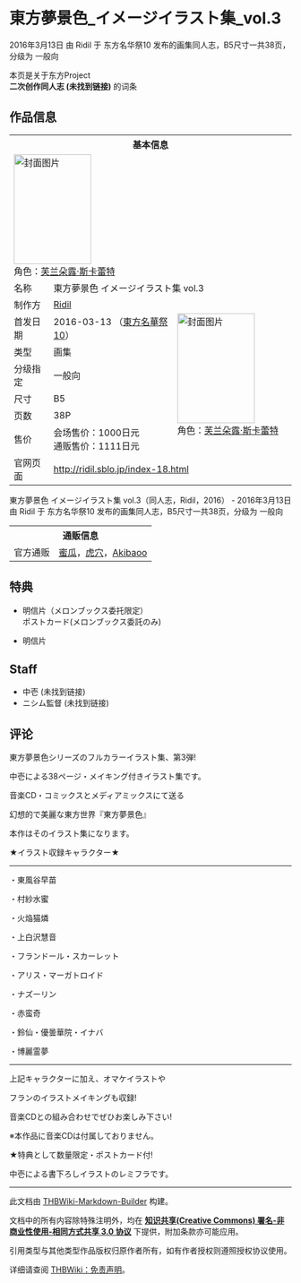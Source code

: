 # 東方夢景色_イメージイラスト集_vol.3

<!-- source html: G:\repos\THBWiki-Markdown-Builder\THBWikiMarkdown\Temp\main\0\0c\ns0%3A%E6%9D%B1%E6%96%B9%E5%A4%A2%E6%99%AF%E8%89%B2_%E3%82%A4%E3%83%A1%E3%83%BC%E3%82%B8%E3%82%A4%E3%83%A9%E3%82%B9%E3%83%88%E9%9B%86_vol%2E3.html -->

2016年3月13日 由 Ridil 于 东方名华祭10 发布的画集同人志，B5尺寸一共38页，分级为 一般向

本页是关于东方Project  
 **二次创作同人志 (未找到链接)** 的词条
## 作品信息

<table><tbody><tr><th colspan="3">基本信息</th></tr><tr><td class="cover-artwork-mobile" colspan="2"><a href="./文件-東方夢景色_イメージイラスト集_vol.3封面.jpg.md" class="image" title="封面图片"><img alt="封面图片" src="https://upload.thwiki.cc/thumb/7/72/%E6%9D%B1%E6%96%B9%E5%A4%A2%E6%99%AF%E8%89%B2_%E3%82%A4%E3%83%A1%E3%83%BC%E3%82%B8%E3%82%A4%E3%83%A9%E3%82%B9%E3%83%88%E9%9B%86_vol.3%E5%B0%81%E9%9D%A2.jpg/138px-%E6%9D%B1%E6%96%B9%E5%A4%A2%E6%99%AF%E8%89%B2_%E3%82%A4%E3%83%A1%E3%83%BC%E3%82%B8%E3%82%A4%E3%83%A9%E3%82%B9%E3%83%88%E9%9B%86_vol.3%E5%B0%81%E9%9D%A2.jpg" decoding="async" loading="lazy" width="138" height="196" srcset="https://upload.thwiki.cc/thumb/7/72/%E6%9D%B1%E6%96%B9%E5%A4%A2%E6%99%AF%E8%89%B2_%E3%82%A4%E3%83%A1%E3%83%BC%E3%82%B8%E3%82%A4%E3%83%A9%E3%82%B9%E3%83%88%E9%9B%86_vol.3%E5%B0%81%E9%9D%A2.jpg/206px-%E6%9D%B1%E6%96%B9%E5%A4%A2%E6%99%AF%E8%89%B2_%E3%82%A4%E3%83%A1%E3%83%BC%E3%82%B8%E3%82%A4%E3%83%A9%E3%82%B9%E3%83%88%E9%9B%86_vol.3%E5%B0%81%E9%9D%A2.jpg 1.5x, https://upload.thwiki.cc/thumb/7/72/%E6%9D%B1%E6%96%B9%E5%A4%A2%E6%99%AF%E8%89%B2_%E3%82%A4%E3%83%A1%E3%83%BC%E3%82%B8%E3%82%A4%E3%83%A9%E3%82%B9%E3%83%88%E9%9B%86_vol.3%E5%B0%81%E9%9D%A2.jpg/275px-%E6%9D%B1%E6%96%B9%E5%A4%A2%E6%99%AF%E8%89%B2_%E3%82%A4%E3%83%A1%E3%83%BC%E3%82%B8%E3%82%A4%E3%83%A9%E3%82%B9%E3%83%88%E9%9B%86_vol.3%E5%B0%81%E9%9D%A2.jpg 2x" data-file-width="378" data-file-height="538"></a><div class="cover-char">角色：<a href="./芙兰朵露·斯卡蕾特.md" title="芙兰朵露·斯卡蕾特">芙兰朵露·斯卡蕾特</a></div></td>
</tr><tr><td class="label">名称</td><td colspan="2"> 東方夢景色 イメージイラスト集 vol.3 </td></tr><tr><td class="label">制作方</td><td><a href="./Ridil.md" title="Ridil">Ridil</a></td><td class="cover-artwork" rowspan="7" style="min-width:196px;"><a href="./文件-東方夢景色_イメージイラスト集_vol.3封面.jpg.md" class="image" title="封面图片"><img alt="封面图片" src="https://upload.thwiki.cc/thumb/7/72/%E6%9D%B1%E6%96%B9%E5%A4%A2%E6%99%AF%E8%89%B2_%E3%82%A4%E3%83%A1%E3%83%BC%E3%82%B8%E3%82%A4%E3%83%A9%E3%82%B9%E3%83%88%E9%9B%86_vol.3%E5%B0%81%E9%9D%A2.jpg/138px-%E6%9D%B1%E6%96%B9%E5%A4%A2%E6%99%AF%E8%89%B2_%E3%82%A4%E3%83%A1%E3%83%BC%E3%82%B8%E3%82%A4%E3%83%A9%E3%82%B9%E3%83%88%E9%9B%86_vol.3%E5%B0%81%E9%9D%A2.jpg" decoding="async" loading="lazy" width="138" height="196" srcset="https://upload.thwiki.cc/thumb/7/72/%E6%9D%B1%E6%96%B9%E5%A4%A2%E6%99%AF%E8%89%B2_%E3%82%A4%E3%83%A1%E3%83%BC%E3%82%B8%E3%82%A4%E3%83%A9%E3%82%B9%E3%83%88%E9%9B%86_vol.3%E5%B0%81%E9%9D%A2.jpg/206px-%E6%9D%B1%E6%96%B9%E5%A4%A2%E6%99%AF%E8%89%B2_%E3%82%A4%E3%83%A1%E3%83%BC%E3%82%B8%E3%82%A4%E3%83%A9%E3%82%B9%E3%83%88%E9%9B%86_vol.3%E5%B0%81%E9%9D%A2.jpg 1.5x, https://upload.thwiki.cc/thumb/7/72/%E6%9D%B1%E6%96%B9%E5%A4%A2%E6%99%AF%E8%89%B2_%E3%82%A4%E3%83%A1%E3%83%BC%E3%82%B8%E3%82%A4%E3%83%A9%E3%82%B9%E3%83%88%E9%9B%86_vol.3%E5%B0%81%E9%9D%A2.jpg/275px-%E6%9D%B1%E6%96%B9%E5%A4%A2%E6%99%AF%E8%89%B2_%E3%82%A4%E3%83%A1%E3%83%BC%E3%82%B8%E3%82%A4%E3%83%A9%E3%82%B9%E3%83%88%E9%9B%86_vol.3%E5%B0%81%E9%9D%A2.jpg 2x" data-file-width="378" data-file-height="538"></a><div class="cover-char">角色：<a href="./芙兰朵露·斯卡蕾特.md" title="芙兰朵露·斯卡蕾特">芙兰朵露·斯卡蕾特</a></div></td>
</tr><tr><td class="label">首发日期</td><td>2016-03-13&#160;（<a href="/展会作品列表?e=%E4%B8%9C%E6%96%B9%E5%90%8D%E5%8D%8E%E7%A5%AD%2310">東方名華祭10</a>）</td></tr><tr><td class="label">类型</td><td>画集</td></tr><tr><td class="label">分级指定</td><td>一般向</td></tr><tr><td class="label">尺寸</td><td>B5</td></tr><tr><td class="label">页数</td><td>38P</td></tr><tr><td class="label">售价</td><td>会场售价：1000日元<br>通贩售价：1111日元</td></tr>
<tr><td class="label">官网页面</td><td colspan="2"><a rel="nofollow" class="external free" href="http://ridil.sblo.jp/index-18.html">http://ridil.sblo.jp/index-18.html</a></td></tr></tbody></table>

東方夢景色 イメージイラスト集 vol.3（同人志，Ridil，2016） - 2016年3月13日 由 Ridil 于 东方名华祭10 发布的画集同人志，B5尺寸一共38页，分级为 一般向

<table><tbody><tr><th colspan="3">通贩信息</th></tr><tr><td class="label">官方通贩</td><td colspan="2"><a rel="nofollow" class="external text" href="https://www.melonbooks.co.jp/detail/detail.php?product_id=157737">蜜瓜</a>，<a rel="nofollow" class="external text" href="https://ec.toranoana.jp/tora_r/ec/item/040030402798">虎穴</a>，<a rel="nofollow" class="external text" href="http://www.akibaoo.com/c/item/2500020385661/">Akibaoo</a></td></tr></tbody></table>


## 特典
- 明信片（メロンブックス委托限定）  
ポストカード(メロンブックス委託のみ)

- [](./文件-東方夢景色_イメージイラスト集_vol.3明信片.jpg.md)明信片

## Staff
- 中壱 (未找到链接)
- ニシム監督 (未找到链接)

## 评论

  
  

東方夢景色シリーズのフルカラーイラスト集、第3弾!  

中壱による38ページ・メイキング付きイラスト集です。  

  

音楽CD・コミックスとメディアミックスにて送る  

幻想的で美麗な東方世界『東方夢景色』  

本作はそのイラスト集になります。  

  

  

★イラスト収録キャラクター★  

-------------------------------  

・東風谷早苗  

・村紗水蜜  

・火焔猫燐  

・上白沢慧音  

・フランドール・スカーレット  

・アリス・マーガトロイド  

・ナズーリン  

・赤蛮奇  

・鈴仙・優曇華院・イナバ  

・博麗霊夢  

-------------------------------  

  

上記キャラクターに加え、オマケイラストや  

フランのイラストメイキングも収録!  

音楽CDとの組み合わせでぜひお楽しみ下さい!  

  

※本作品に音楽CDは付属しておりません。  

  

  

★特典として数量限定・ポストカード付!  

中壱による書下ろしイラストのレミフラです。  

  


  







---

此文档由 [THBWiki-Markdown-Builder](https://github.com/Delsin-Yu/THBWiki-Markdown-Builder) 构建。

文档中的所有内容除特殊注明外，均在 [**知识共享(Creative Commons) 署名-非商业性使用-相同方式共享 3.0 协议**](https://creativecommons.org/licenses/by-sa/3.0/deed.zh-hans) 下提供，附加条款亦可能应用。

引用类型与其他类型作品版权归原作者所有，如有作者授权则遵照授权协议使用。

详细请查阅 [THBWiki：免责声明](https://thbwiki.cc/THBWiki:%E5%85%8D%E8%B4%A3%E5%A3%B0%E6%98%8E)。

